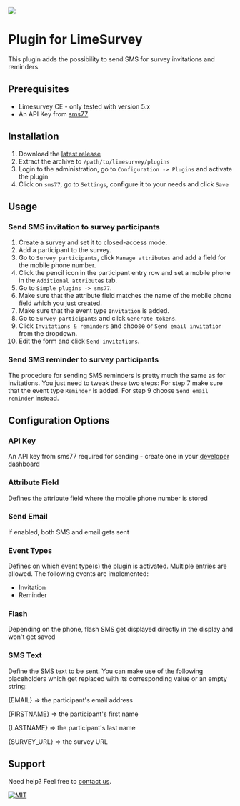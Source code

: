 ![](https://www.sms77.io/wp-content/uploads/2019/07/sms77-Logo-400x79.png)

# Plugin for LimeSurvey
This plugin adds the possibility to send SMS for survey invitations and reminders.

## Prerequisites
- Limesurvey CE - only tested with version 5.x
- An API Key from [sms77](https://www.sms77.io)

## Installation

1. Download the [latest release](https://github.com/seven-io/LimeSurvey/releases/latest/download/sms77-limesurvey-latest.zip)
2. Extract the archive to `/path/to/limesurvey/plugins`
3. Login to the administration, go to `Configuration -> Plugins` and activate the plugin
4. Click on `sms77`, go to `Settings`, configure it to your needs and click `Save`

## Usage

### Send SMS invitation to survey participants
1. Create a survey and set it to closed-access mode.
2. Add a participant to the survey.
3. Go to `Survey participants`, click `Manage attributes` and add a field for the mobile phone number.
4. Click the pencil icon in the participant entry row and set a mobile phone in the `Additional attributes` tab.
5. Go to `Simple plugins -> sms77`.
6. Make sure that the attribute field matches the name of the mobile phone field which you just created.
7. Make sure that the event type `Invitation` is added.
8. Go to `Survey participants` and click `Generate tokens`.
9. Click `Invitations & reminders` and choose or `Send email invitation` from the dropdown.
10. Edit the form and click `Send invitations`.

### Send SMS reminder to survey participants
The procedure for sending SMS reminders is pretty much the same as for invitations.
You just need to tweak these two steps:
For step 7 make sure that the event type `Reminder` is added.
For step 9 choose `Send email reminder` instead.


## Configuration Options

### API Key
An API key from sms77 required for sending - create one in your [developer dashboard](https://app.sms77.io/developer)

### Attribute Field
Defines the attribute field where the mobile phone number is stored

### Send Email
If enabled, both SMS and email gets sent

### Event Types
Defines on which event type(s) the plugin is activated.
Multiple entries are allowed.
The following events are implemented:
- Invitation
- Reminder

### Flash
Depending on the phone, flash SMS get displayed directly in the display and won't get saved

### SMS Text
Define the SMS text to be sent. 
You can make use of the following placeholders which get replaced with its corresponding value or an empty string:

{EMAIL} => the participant's email address

{FIRSTNAME} => the participant's first name

{LASTNAME} => the participant's last name

{SURVEY_URL} => the survey URL



## Support

Need help? Feel free to [contact us](https://www.sms77.io/en/company/contact/).

[![MIT](https://img.shields.io/badge/License-MIT-teal.svg)](LICENSE)
